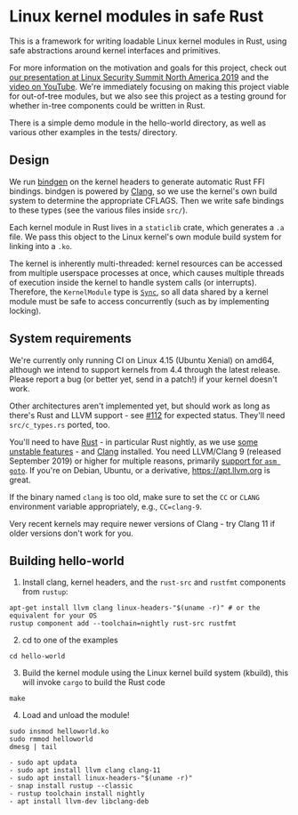 # Linux kernel modules in safe Rust

This is a framework for writing loadable Linux kernel modules in Rust,
using safe abstractions around kernel interfaces and primitives.

For more information on the motivation and goals for this project, check
out [our presentation at Linux Security Summit North America
2019](https://ldpreload.com/p/kernel-modules-in-rust-lssna2019.pdf)
and the [video on YouTube](https://www.youtube.com/watch?v=RyY01fRyGhM).
We're immediately focusing on making this project viable for out-of-tree
modules, but we also see this project as a testing ground for whether
in-tree components could be written in Rust.

There is a simple demo module in the hello-world directory, as well as
various other examples in the tests/ directory.

## Design

We run [bindgen](https://github.com/rust-lang/rust-bindgen) on the
kernel headers to generate automatic Rust FFI bindings. bindgen is
powered by [Clang](https://clang.llvm.org), so we use the kernel's
own build system to determine the appropriate CFLAGS. Then we write safe
bindings to these types (see the various files inside `src/`).

Each kernel module in Rust lives in a `staticlib` crate, which generates
a `.a` file. We pass this object to the Linux kernel's own module build
system for linking into a `.ko`.

The kernel is inherently multi-threaded: kernel resources can be
accessed from multiple userspace processes at once, which causes
multiple threads of execution inside the kernel to handle system calls
(or interrupts). Therefore, the `KernelModule` type is
[`Sync`](https://doc.rust-lang.org/book/ch16-04-extensible-concurrency-sync-and-send.html),
so all data shared by a kernel module must be safe to access
concurrently (such as by implementing locking).

## System requirements

We're currently only running CI on Linux 4.15 (Ubuntu Xenial) on amd64,
although we intend to support kernels from 4.4 through the latest
release. Please report a bug (or better yet, send in a patch!) if your
kernel doesn't work.

Other architectures aren't implemented yet, but should work as long as
there's Rust and LLVM support - see [#112][]
for expected status. They'll need `src/c_types.rs` ported, too.

You'll need to have [Rust](https://www.rust-lang.org) - in particular
Rust nightly, as we use [some unstable
features](https://github.com/fishinabarrel/linux-kernel-module-rust/issues/41) -
and [Clang](https://clang.llvm.org) installed. You need LLVM/Clang 9
(released September 2019) or higher for multiple reasons, primarily
[support for `asm goto`][]. If you're on Debian, Ubuntu, or a derivative,
https://apt.llvm.org is great.

If the binary named `clang` is too old, make sure to set the `CC` or
`CLANG` environment variable appropriately, e.g., `CC=clang-9`.

Very recent kernels may require newer versions of Clang - try Clang 11
if older versions don't work for you.

[#112]: https://github.com/fishinabarrel/linux-kernel-module-rust/issues/112
[support for `asm goto`]: https://github.com/fishinabarrel/linux-kernel-module-rust/issues/123

## Building hello-world

1. Install clang, kernel headers, and the `rust-src` and `rustfmt` components
from `rustup`:

```
apt-get install llvm clang linux-headers-"$(uname -r)" # or the equivalent for your OS
rustup component add --toolchain=nightly rust-src rustfmt
```

2. cd to one of the examples

```
cd hello-world
```

3. Build the kernel module using the Linux kernel build system (kbuild), this
will invoke `cargo` to build the Rust code

```
make
```

4. Load and unload the module!

```
sudo insmod helloworld.ko
sudo rmmod helloworld
dmesg | tail
```
```
- sudo apt updata
- sudo apt install llvm clang clang-11
- sudo apt install linux-headers-"$(uname -r)"
- snap install rustup --classic
- rustup toolchain install nightly
- apt install llvm-dev libclang-deb
```
